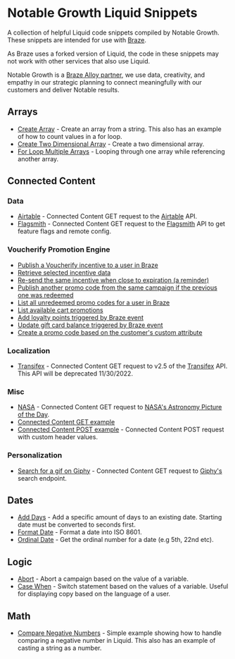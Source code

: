 # Notable Growth Liquid Snippets

A collection of helpful Liquid code snippets compiled by Notable Growth. These snippets are intended for use with [Braze](https://braze.com). 

As Braze uses a forked version of Liquid, the code in these snippets may not work with other services that also use Liquid.

Notable Growth is a [Braze Alloy partner](https://www.braze.com/partners/solutions-partners/notable-growth), we use data, creativity, and empathy in our strategic planning to connect meaningfully with our customers and deliver Notable results.

## Arrays
- [Create Array](/arrays/create-array.html) - Create an array from a string. This also has an example of how to count values in a for loop.
- [Create Two Dimensional Array](/arrays/create-two-dimensonial-array.html) - Create a two dimensional array.
- [For Loop Multiple Arrays](/arrays/forloop-multiple-arrays.html) - Looping through one array while referencing another array.

## Connected Content

### Data
- [Airtable](/connected-content/data/connected-content-airtable.html) - Connected Content GET request to the [Airtable](https://airtable.com/api) API.
- [Flagsmith](/connected-content/data/connected-content-flagsmith.html) - Connected Content GET request to the [Flagsmith](https://docs.flagsmith.com/deployment/locally-api) API to get feature flags and remote config.

### Voucherify Promotion Engine
- [Publish a Voucherify incentive to a user in Braze](/connected-content/loyalty/voucherify/connected-content-publish-promo-code.html)
- [Retrieve selected incentive data](/connected-content/loyalty/voucherify/connected-content-retrieve-data.html)
- [Re-send the same incentive when close to expiration (a reminder)](/connected-content/loyalty/voucherify/connected-content-resend-promo-code.html)
- [Publish another promo code from the same campaign if the previous one was redeemed](/connected-content/loyalty/voucherify/connected-content-republish-promo-code.html)
- [List all unredeemed promo codes for a user in Braze](/connected-content/loyalty/voucherify/connected-content-list-unredeemed.html)
- [List available cart promotions](/connected-content/vloyalty/voucherify/connected-content-list-promotions.html)
- [Add loyalty points triggered by Braze event](/connected-content/loyalty/voucherify/connected-content-add-loyalty-points.html)
- [Update gift card balance triggered by Braze event](/connected-content/loyalty/voucherify/connected-content-update-card-balance.html)
- [Create a promo code based on the customer's custom attribute](/connected-content/loyalty/voucherify/connected-content-create-custom-code-pattern.html)

### Localization
- [Transifex](/connected-content/localization/connected-content-transifex.html) - Connected Content GET request to v2.5 of the [Transifex](https://docs.transifex.com/api/introduction) API. This API will be deprecated 11/30/2022.

### Misc
- [NASA](/connected-content/misc/connected-content-nasa.html) - Connected Content GET request to [NASA's Astronomy Picture of the Day](https://api.nasa.gov/).
- [Connected Content GET example](/connected-content/misc/connected-content-get.html)
- [Connected Content POST example](/connected-content/misc/connected-content-post.html) - Connected Content POST request with custom header values.

### Personalization
- [Search for a gif on Giphy](/connected-content/personalization/connected-content-giphy-search.html) - Connected Content GET request to [Giphy's](https://developers.giphy.com/docs/api/) search endpoint.


## Dates
- [Add Days](/dates/add-days.html) - Add a specific amount of days to an existing date. Starting date must be converted to seconds first.
- [Format Date](/dates/format-date.html) - Format a date into ISO 8601.
- [Ordinal Date](/dates/ordinal-date.html) - Get the ordinal number for a date (e.g 5th, 22nd etc).

## Logic
- [Abort](/logic/abort.html) - Abort a campaign based on the value of a variable.
- [Case When](/logic/case-when.html) - Switch statement based on the values of a variable. Useful for displaying copy based on the language of a user.

## Math
- [Compare Negative Numbers](/math/compare-negative-numbers.html) - Simple example showing how to handle comparing a negative number in Liquid. This also has an example of casting a string as a number.